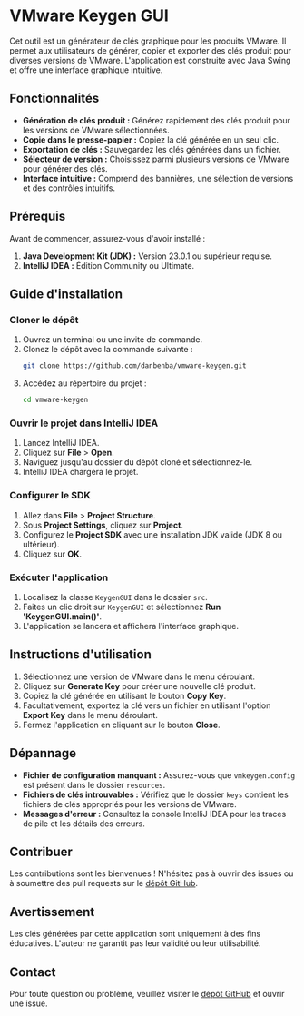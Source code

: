 # VMware Keygen GUI

Cet outil est un générateur de clés graphique pour les produits VMware. Il permet aux utilisateurs de générer, copier et exporter des clés produit pour diverses versions de VMware. L'application est construite avec Java Swing et offre une interface graphique intuitive.

## Fonctionnalités

- **Génération de clés produit :** Générez rapidement des clés produit pour les versions de VMware sélectionnées.
- **Copie dans le presse-papier :** Copiez la clé générée en un seul clic.
- **Exportation de clés :** Sauvegardez les clés générées dans un fichier.
- **Sélecteur de version :** Choisissez parmi plusieurs versions de VMware pour générer des clés.
- **Interface intuitive :** Comprend des bannières, une sélection de versions et des contrôles intuitifs.

## Prérequis

Avant de commencer, assurez-vous d'avoir installé :

1. **Java Development Kit (JDK) :** Version 23.0.1 ou supérieur requise.
2. **IntelliJ IDEA :** Édition Community ou Ultimate.

## Guide d'installation

### Cloner le dépôt

1. Ouvrez un terminal ou une invite de commande.
2. Clonez le dépôt avec la commande suivante :
   ```bash
   git clone https://github.com/danbenba/vmware-keygen.git
   ```
3. Accédez au répertoire du projet :
   ```bash
   cd vmware-keygen
   ```

### Ouvrir le projet dans IntelliJ IDEA

1. Lancez IntelliJ IDEA.
2. Cliquez sur **File** > **Open**.
3. Naviguez jusqu'au dossier du dépôt cloné et sélectionnez-le.
4. IntelliJ IDEA chargera le projet.

### Configurer le SDK

1. Allez dans **File** > **Project Structure**.
2. Sous **Project Settings**, cliquez sur **Project**.
3. Configurez le **Project SDK** avec une installation JDK valide (JDK 8 ou ultérieur).
4. Cliquez sur **OK**.

### Exécuter l'application

1. Localisez la classe `KeygenGUI` dans le dossier `src`.
2. Faites un clic droit sur `KeygenGUI` et sélectionnez **Run 'KeygenGUI.main()'**.
3. L'application se lancera et affichera l'interface graphique.

## Instructions d'utilisation

1. Sélectionnez une version de VMware dans le menu déroulant.
2. Cliquez sur **Generate Key** pour créer une nouvelle clé produit.
3. Copiez la clé générée en utilisant le bouton **Copy Key**.
4. Facultativement, exportez la clé vers un fichier en utilisant l'option **Export Key** dans le menu déroulant.
5. Fermez l'application en cliquant sur le bouton **Close**.

## Dépannage

- **Fichier de configuration manquant :** Assurez-vous que `vmkeygen.config` est présent dans le dossier `resources`.
- **Fichiers de clés introuvables :** Vérifiez que le dossier `keys` contient les fichiers de clés appropriés pour les versions de VMware.
- **Messages d'erreur :** Consultez la console IntelliJ IDEA pour les traces de pile et les détails des erreurs.

## Contribuer

Les contributions sont les bienvenues ! N'hésitez pas à ouvrir des issues ou à soumettre des pull requests sur le [dépôt GitHub](https://github.com/danbenba/vmware-keygen).

## Avertissement

Les clés générées par cette application sont uniquement à des fins éducatives. L'auteur ne garantit pas leur validité ou leur utilisabilité.

## Contact

Pour toute question ou problème, veuillez visiter le [dépôt GitHub](https://github.com/danbenba/vmware-keygen) et ouvrir une issue.

